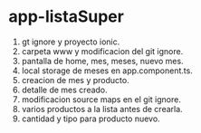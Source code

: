 # app-listaSuper

1. gt ignore y proyecto ionic.
2. carpeta www y modificacion del git ignore.
3. pantalla de home, mes, meses, nuevo mes.
4. local storage de meses en app.component.ts.
5. creacion de mes y producto.
6. detalle de mes creado.
7. modificacion source maps en el git ignore.
8. varios productos a la lista antes de crearla.
9. cantidad y tipo para producto nuevo.